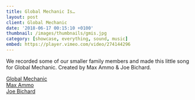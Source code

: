 ```yaml
---
title: Global Mechanic Is…
layout: post
client: Global Mechanic
date: '2018-06-17 00:15:10 +0100'
thumbnail: /images/thumbnails/gmis.jpg
category: [showcase, everything, sound, music]
embed: https://player.vimeo.com/video/274144296
---
```


We recorded some of our smaller family members and made this little song for Global Mechanic. Created by Max Ammo & Joe Bichard.

[Global Mechanic](http://globalmechanic.com/)   
[Max Ammo](http://maxammo.tumblr.com/)  
[Joe Bichard](http://joebichard.com/)   
